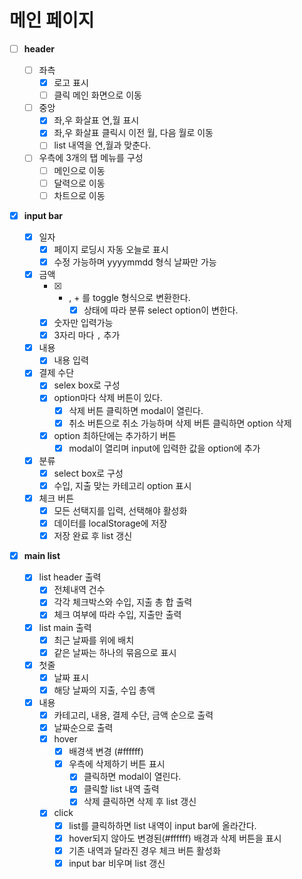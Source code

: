 # 메인 페이지

- [ ] **header**

  - [ ] 좌측
    - [x] 로고 표시
    - [ ] 클릭 메인 화면으로 이동
  - [ ] 중앙
    - [x] 좌,우 화살표 연,월 표시
    - [x] 좌,우 화살표 클릭시 이전 월, 다음 월로 이동
    - [ ] list 내역을 연,월과 맞춘다.
  - [ ] 우측에 3개의 탭 메뉴를 구성
    - [ ] 메인으로 이동
    - [ ] 달력으로 이동
    - [ ] 차트으로 이동

- [x] **input bar**

  - [x] 일자
    - [x] 페이지 로딩시 자동 오늘로 표시
    - [x] 수정 가능하며 yyyymmdd 형식 날짜만 가능
  - [x] 금액
    - [x] - , + 를 toggle 형식으로 변환한다.
        - [x] 상태에 따라 분류 select option이 변한다.
    - [x] 숫자만 입력가능
    - [x] 3자리 마다 `,` 추가
  - [x] 내용
    - [x] 내용 입력
  - [x] 결제 수단
    - [x] selex box로 구성
    - [x] option마다 삭제 버튼이 있다.
      - [x] 삭제 버튼 클릭하면 modal이 열린다.
      - [x] 취소 버튼으로 취소 가능하며 삭제 버튼 클릭하면 option 삭제
    - [x] option 최하단에는 추가하기 버튼
      - [x] modal이 열리며 input에 입력한 값을 option에 추가
  - [x] 분류
    - [x] select box로 구성
    - [x] 수입, 지출 맞는 카테고리 option 표시
  - [x] 체크 버튼
    - [x] 모든 선택지를 입력, 선택해야 활성화
    - [x] 데이터를 localStorage에 저장
    - [x] 저장 완료 후 list 갱신

- [x] **main list**

  - [x] list header 출력
    - [x] 전체내역 건수
    - [x] 각각 체크박스와 수입, 지출 총 합 출력
    - [x] 체크 여부에 따라 수입, 지출만 출력
  - [x] list main 출력
    - [x] 최근 날짜를 위에 배치
    - [x] 같은 날짜는 하나의 묶음으로 표시
  - [x] 첫줄
    - [x] 날짜 표시
    - [x] 해당 날짜의 지출, 수입 총액
  - [x] 내용
    - [x] 카테고리, 내용, 결제 수단, 금액 순으로 출력
    - [x] 날짜순으로 출력
    - [x] hover
      - [x] 배경색 변경 (#ffffff)
      - [x] 우측에 삭제하기 버튼 표시
        - [x] 클릭하면 modal이 열린다.
        - [x] 클릭할 list 내역 출력
        - [x] 삭제 클릭하면 삭제 후 list 갱신
    - [x] click
      - [x] list를 클릭하하면 list 내역이 input bar에 올라간다.
      - [x] hover되지 않아도 변경된(#ffffff) 배경과 삭제 버튼을 표시
      - [x] 기존 내역과 달라진 경우 체크 버튼 활성화
      - [x] input bar 비우며 list 갱신
